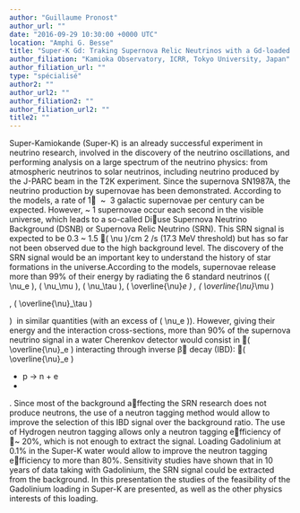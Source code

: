```yaml
---
author: "Guillaume Pronost"
author_url: ""
date: "2016-09-29 10:30:00 +0000 UTC"
location: "Amphi G. Besse"
title: "Super-K Gd: Traking Supernova Relic Neutrinos with a Gd-loaded water Cherenkov detector"
author_filiation: "Kamioka Observatory, ICRR, Tokyo University, Japan"
author_filiation_url: ""
type: "spécialisé"
author2: ""
author_url2: ""
author_filiation2: ""
author_filiation_url2: ""
title2: ""
---
```

Super-Kamiokande (Super-K) is an already successful experiment in neutrino research, involved in the discovery of the neutrino oscillations, and performing analysis on a large spectrum of the neutrino physics: from atmospheric neutrinos to solar neutrinos, including neutrino produced by the J-PARC beam in the T2K experiment. Since the supernova SN1987A, the neutrino production by supernovae has been demonstrated. According to the models, a rate of 1 
~ 
3 galactic supernovae per century can be expected. However, 
~
1 supernovae occur each second in the visible universe, which leads to a so-called Diuse Supernova Neutrino Background (DSNB) or Supernova Relic Neutrino (SRN). This SRN signal is expected to be 0.3 
~ 
1.5 \( \nu \)/cm
2
/s (17.3 MeV threshold) but has so far not been observed due to the high background level. The discovery of the SRN signal would be an important key to understand the history of star formations in the universe.According to the models, supernovae release more than 99% of their energy by radiating the 6 standard neutrinos (\( \nu_e \), \( \nu_\mu \), \( \nu_\tau \), \( \overline{\nu}_e \)
, \( \overline{\nu}_\mu \)

, \( \overline{\nu}_\tau \)

)
 in similar quantities (with an excess of \( \nu_e \)). However, giving their energy and the interaction cross-sections, more than 90% of the supernova neutrino signal in a water Cherenkov detector would consist in \( \overline{\nu}_e \) interacting through inverse β decay (IBD): \( \overline{\nu}_e \)
 
+ p → n + e
+
. Since most of the background affecting the SRN research does not produce neutrons, the use of a neutron tagging method would allow to improve the selection of this IBD signal over the background ratio. The use of Hydrogen neutron tagging allows only a neutron tagging efficiency of ~ 20%, which is not enough to extract the signal. Loading Gadolinium at 0.1% in the Super-K water would allow to improve the neutron tagging efficiency to more than 80%. Sensitivity studies have shown that in 10 years of data taking with Gadolinium, the SRN signal could be extracted from the background. In this presentation the studies of the feasibility of the Gadolinium loading in Super-K are presented, as well as the other physics interests of this loading.
